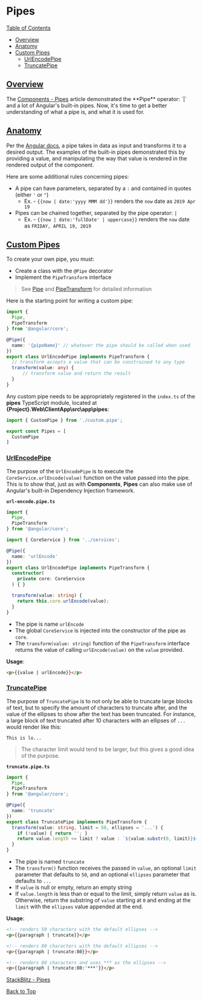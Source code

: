 # Pipes

[Table of Contents](./toc.md)

* [Overview](#overview)
* [Anatomy](#anatomy)
* [Custom Pipes](#custom-pipes)
  * [UrlEncodePipe](#urlencodepipe)
  * [TruncatePipe](#truncatepipe)

## [Overview](#pipes)

The [Components - Pipes](./`4-components.md#pipes) article demonstrated the **Pipe** operator: `|` and a lot of Angular's built-in pipes. Now, it's time to get a better understanding of what a pipe is, and what it is used for.

## [Anatomy](#pipes)

Per the [Angular docs](https://angular.io/guide/pipes#using-pipes), a pipe takes in data as input and transforms it to a desired output. The examples of the built-in pipes demonstrated this by providing a value, and manipulating the way that value is rendered in the rendered output of the component.

Here are some additional rules concerning pipes:

* A pipe can have parameters, separated by a `:` and contained in quotes (either `'` or `"`)
  * Ex. - `{{now | date:'yyyy MMM dd'}}` renders the `now` date as `2019 Apr 19`
* Pipes can be chained together, separated by the pipe operator: `|`
  * Ex. - `{{now | date:'fullDate' | uppercase}}` renders the `now` date as `FRIDAY, APRIL 19, 2019`

## [Custom Pipes](#pipes)

To create your own pipe, you must:
* Create a class with the `@Pipe` decorator
* Implement the `PipeTransform` interface

> See [Pipe](https://angular.io/api/core/Pipe) and [PipeTransform](https://angular.io/api/core/PipeTransform) for detailed information

Here is the starting point for writing a custom pipe:

```ts
import {
  Pipe,
  PipeTransform
} from '@angular/core';

@Pipe({
  name: '{pipeName}' // whatever the pipe should be called when used
})
export class UrlEncodePipe implements PipeTransform {
  // transform accepts a value that can be constrained to any type
  transform(value: any) {
      // transform value and return the result
  }
}
```

Any custom pipe needs to be appropriately registered in the `index.ts` of the **pipes** TypeScript module, located at **{Project}.Web\\ClientApp\\src\\app\\pipes**:

```ts
import { CustomPipe } from './custom.pipe';

export const Pipes = [
  CustomPipe
]
```

### [UrlEncodePipe](#pipes)

The purpose of the `UrlEncodePipe` is to execute the `CoreService.urlEncode(value)` function on the value passed into the pipe. This is to show that, just as with **Components**, **Pipes** can also make use of Angular's built-in Dependency Injection framework.

**`url-encode.pipe.ts`**

```ts
import {
  Pipe,
  PipeTransform
} from '@angular/core';

import { CoreService } from '../services';

@Pipe({
  name: 'urlEncode'
})
export class UrlEncodePipe implements PipeTransform {
  constructor(
    private core: CoreService
  ) { }

  transform(value: string) {
    return this.core.urlEncode(value);
  }
}
```

* The pipe is name `urlEncode`
* The global `CoreService` is injected into the constructor of the pipe as `core`.
* The `transform(value: string)` function of the `PipeTransform` interface returns the value of calling `urlEncode(value)` on the `value` provided.

**Usage**:

```html
<p>{{value | urlEncode}}</p>
```

### [TruncatePipe](#pipes)

The purpose of `TruncatePipe` is to not only be able to truncate large blocks of text, but to specify the amount of characters to truncate after, and the value of the ellipses to show after the text has been truncated. For instance, a large block of text truncated after 10 characters with an ellipses of `...` would render like this:

```
This is lo...
```

> The character limit would tend to be larger, but this gives a good idea of the purpose.  

**`truncate.pipe.ts`**

```ts
import {
  Pipe,
  PipeTransform
} from '@angular/core';

@Pipe({
  name: 'truncate'
})
export class TruncatePipe implements PipeTransform {
  transform(value: string, limit = 50, ellipses = '...') {
    if (!value) { return ''; }
    return value.length <= limit ? value : `${value.substr(0, limit)}${ellipses}`;
  }
}
```

* The pipe is named `truncate`
* The `transform()` function receives the passed in `value`, an optional `limit` parameter that defaults to `50`, and an optional `ellipses` parameter that defaults to `...`
* If `value` is null or empty, return an empty string
* If `value.length` is less than or equal to the limit, simply return `value` as is. Otherwise, return the substring of `value` starting at `0` and ending at the `limit` with the `ellipses` value appended at the end.

**Usage**:

```html
<!-- renders 50 characters with the default ellipses -->
<p>{{paragraph | truncate}}</p>

<!-- renders 80 characters with the default ellipses -->
<p>{{paragraph | truncate:80}}</p>

<!-- renders 80 characters and uses *** as the ellipses -->
<p>{{paragraph | truncate:80:'***'}}</p>
```

[StackBlitz - Pipes](https://stackblitz.com/edit/docs-pipes?file=src%2Fapp%2Fpipes%2Ftruncate.pipe.ts)

[Back to Top](#pipes)